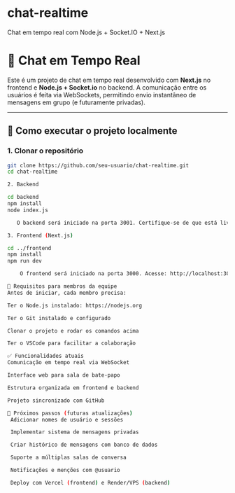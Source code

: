 # chat-realtime
Chat em tempo real com Node.js + Socket.IO + Next.js

# 💬 Chat em Tempo Real

Este é um projeto de chat em tempo real desenvolvido com **Next.js** no frontend e **Node.js + Socket.io** no backend. A comunicação entre os usuários é feita via WebSockets, permitindo envio instantâneo de mensagens em grupo (e futuramente privadas).

---

## 🚀 Como executar o projeto localmente

### 1. Clonar o repositório

```bash
git clone https://github.com/seu-usuario/chat-realtime.git
cd chat-realtime

2. Backend

cd backend
npm install
node index.js

   O backend será iniciado na porta 3001. Certifique-se de que está livre.

3. Frontend (Next.js)

cd ../frontend
npm install
npm run dev

    O frontend será iniciado na porta 3000. Acesse: http://localhost:3000/chat

👥 Requisitos para membros da equipe
Antes de iniciar, cada membro precisa:

Ter o Node.js instalado: https://nodejs.org

Ter o Git instalado e configurado

Clonar o projeto e rodar os comandos acima

Ter o VSCode para facilitar a colaboração

✅ Funcionalidades atuais
Comunicação em tempo real via WebSocket

Interface web para sala de bate-papo

Estrutura organizada em frontend e backend

Projeto sincronizado com GitHub

📌 Próximos passos (futuras atualizações)
 Adicionar nomes de usuário e sessões

 Implementar sistema de mensagens privadas

 Criar histórico de mensagens com banco de dados

 Suporte a múltiplas salas de conversa

 Notificações e menções com @usuario

 Deploy com Vercel (frontend) e Render/VPS (backend)

